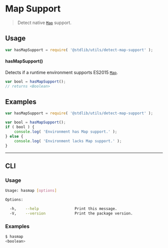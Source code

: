 # Map Support

> Detect native [`Map`][mdn-map] support.


<section class="usage">

## Usage

``` javascript
var hasMapSupport = require( '@stdlib/utils/detect-map-support' );
```

#### hasMapSupport()

Detects if a runtime environment supports ES2015 [`Map`][mdn-map].

``` javascript
var bool = hasMapSupport();
// returns <Boolean>
```

</section>

<!-- /.usage -->


<section class="examples">

## Examples

``` javascript
var hasMapSupport = require( '@stdlib/utils/detect-map-support' );

var bool = hasMapSupport();
if ( bool ) {
    console.log( 'Environment has Map support.' );
} else {
    console.log( 'Environment lacks Map support.' );
}
```

</section>

<!-- /.examples -->


---

<section class="cli">

## CLI

<section class="usage">

### Usage

``` bash
Usage: hasmap [options]

Options:

  -h,    --help                Print this message.
  -V,    --version             Print the package version.
```

</section>

<!-- /.usage -->

<section class="examples">

### Examples

``` bash
$ hasmap
<boolean>
```

</section>

<!-- /.examples -->

</section>

<!-- /.cli -->


<section class="links">

[mdn-map]: https://developer.mozilla.org/en-US/docs/Web/JavaScript/Reference/Global_Objects/Map

</section>

<!-- /.links -->
